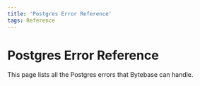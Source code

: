 ```yaml
---
title: 'Postgres Error Reference'
tags: Reference
---
```


# Postgres Error Reference

This page lists all the Postgres errors that Bytebase can handle.
